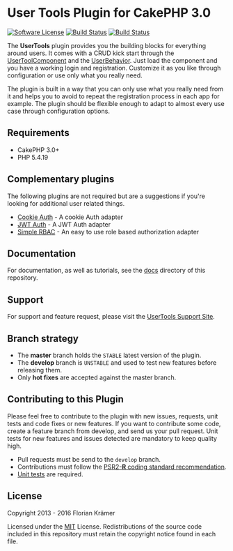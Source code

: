 User Tools Plugin for CakePHP 3.0
=================================

[![Software License](https://img.shields.io/badge/license-MIT-brightgreen.svg?style=flat-square)](LICENSE.txt)
[![Build Status](https://img.shields.io/travis/burzum/cakephp-user-tools/master.svg?style=flat-square)](https://travis-ci.org/burzum/cakephp-user-tools)
[![Build Status](https://img.shields.io/coveralls/burzum/cakephp-user-tools/master.svg?style=flat-square)](https://coveralls.io/r/burzum/cakephp-user-tools)

The **UserTools** plugin provides you the building blocks for everything around users. It comes with a CRUD kick start through the [UserToolComponent](src/Controller/Component/UserToolComponent.php) and the [UserBehavior](src/Model/Behavior/UserBehavior.php). Just load the component and you have a working login and registration. Customize it as you like through configuration or use only what you really need.

The plugin is built in a way that you can only use what you really need from it and helps you to avoid to repeat the registration process in each app for example. The plugin should be flexible enough to adapt to almost every use case through configuration options.

Requirements
------------

* CakePHP 3.0+
* PHP 5.4.19

Complementary plugins
---------------------

The following plugins are not required but are a suggestions if you're looking for additional user related things.

 * [Cookie Auth](https://github.com/Xety/Cake3-CookieAuth) - A cookie Auth adapter
 * [JWT Auth](https://github.com/ADmad/cakephp-jwt-auth) - A JWT Auth adapter
 * [Simple RBAC](https://github.com/burzum/cakephp-simple-rbac) - An easy to use role based authorization adapter

Documentation
-------------

For documentation, as well as tutorials, see the [docs](docs/Home.md) directory of this repository.

Support
-------

For support and feature request, please visit the [UserTools Support Site](https://github.com/burzum/cakephp-user-tools/issues).

Branch strategy
-------------

* The **master** branch holds the `STABLE` latest version of the plugin.
* The **develop** branch is `UNSTABLE` and used to test new features before releasing them.
* Only **hot fixes** are accepted against the master branch.

Contributing to this Plugin
---------------------------

Please feel free to contribute to the plugin with new issues, requests, unit tests and code fixes or new features. If you want to contribute some code, create a feature branch from develop, and send us your pull request. Unit tests for new features and issues detected are mandatory to keep quality high.

* Pull requests must be send to the ```develop``` branch.
* Contributions must follow the [PSR2-**R** coding standard recommendation](https://github.com/php-fig-rectified/fig-rectified-standards).
* [Unit tests](http://book.cakephp.org/3.0/en/development/testing.html) are required.

License
-------

Copyright 2013 - 2016 Florian Krämer

Licensed under the [MIT](http://www.opensource.org/licenses/mit-license.php) License. Redistributions of the source code included in this repository must retain the copyright notice found in each file.
